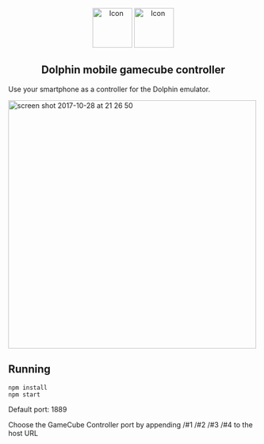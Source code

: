<p align="center">
<img src="https://user-images.githubusercontent.com/3050355/32146472-495afd1c-bcd8-11e7-9aac-48f746f934e9.png" width=80 alt="Icon"/>
<img src="https://user-images.githubusercontent.com/3050355/32146473-4978fd1c-bcd8-11e7-8474-a47600276df2.png" width=80 alt="Icon"/>
</p>

<h2 align="center">Dolphin mobile gamecube controller</h2>

Use your smartphone as a controller for the Dolphin emulator.

<img width="500" alt="screen shot 2017-10-28 at 21 26 50" src="https://user-images.githubusercontent.com/2439255/32137787-dafe3f20-bc26-11e7-939b-ed4570b33896.png">

## Running
```
npm install
npm start
```
Default port: 1889

Choose the GameCube Controller port by appending /#1 /#2 /#3 /#4 to the host URL
